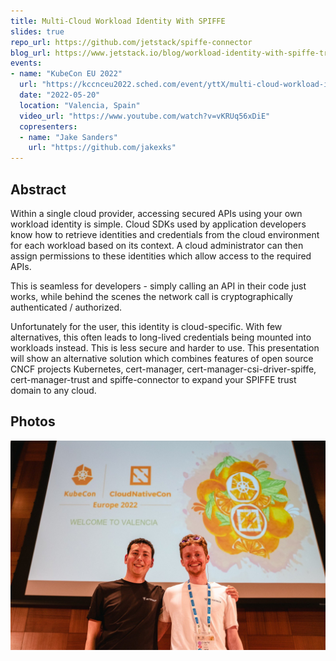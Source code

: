 ```yaml
---
title: Multi-Cloud Workload Identity With SPIFFE
slides: true
repo_url: https://github.com/jetstack/spiffe-connector
blog_url: https://www.jetstack.io/blog/workload-identity-with-spiffe-trust-domains/
events:
- name: "KubeCon EU 2022"
  url: "https://kccnceu2022.sched.com/event/yttX/multi-cloud-workload-identity-with-spiffe-jake-sanders-charlie-egan-jetstack"
  date: "2022-05-20"
  location: "Valencia, Spain"
  video_url: "https://www.youtube.com/watch?v=vKRUq56xDiE"
  copresenters:
  - name: "Jake Sanders"
    url: "https://github.com/jakexks"
---
```


## Abstract

Within a single cloud provider, accessing secured APIs using your own workload identity is simple. Cloud SDKs used by
application developers know how to retrieve identities and credentials from the cloud environment for each workload
based on its context. A cloud administrator can then assign permissions to these identities which allow access to the
required APIs.

This is seamless for developers - simply calling an API in their code just works, while behind the scenes
the network call is cryptographically authenticated / authorized.

Unfortunately for the user, this identity is cloud-specific. With few alternatives, this often leads to long-lived
credentials being mounted into workloads instead.
This is less secure and harder to use. This presentation will show an alternative solution which combines features of
open source CNCF projects Kubernetes, cert-manager, cert-manager-csi-driver-spiffe, cert-manager-trust and
spiffe-connector to expand your SPIFFE trust domain to any cloud.

## Photos

![photo my myself and Jake after the talk](photo.jpg)
